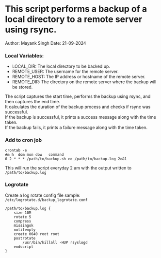 # This script performs a backup of a local directory to a remote server using rsync.

Author: Mayank Singh
Date: 21-09-2024

### Local Variables:
- LOCAL_DIR: The local directory to be backed up.
- REMOTE_USER: The username for the remote server.
- REMOTE_HOST: The IP address or hostname of the remote server.
- REMOTE_DIR: The directory on the remote server where the backup will be stored.

<p>The script captures the start time, performs the backup using rsync, and then captures the end time.<br>
It calculates the duration of the backup process and checks if rsync was successful.<br>
If the backup is successful, it prints a success message along with the time taken.<br>
If the backup fails, it prints a failure message along with the time taken.<br>
</p>

### Add to cron job 
    crontab -e
    #m h  dom mon dow   command
    0 2 * * * /path/to/backup.sh >> /path/to/backup.log 2>&1
This will run the script everyday 2 am with the output written to `/path/to/backup.log`

### Logrotate

Create a log rotate config file sample: `/etc/logrotate.d/backup_logrotate.conf`

    /path/to/backup.log {
        size 10M
        rotate 5
        compress
        missingok
        notifempty
        create 0640 root root
        postrotate
            /usr/bin/killall -HUP rsyslogd
        endscript
    }


